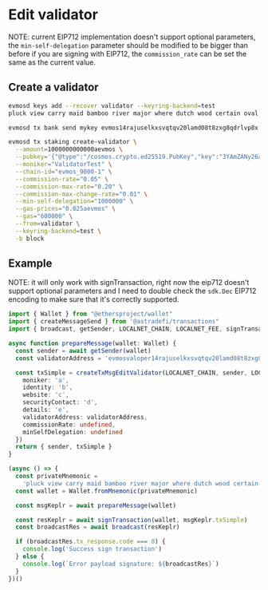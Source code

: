 # Edit validator

NOTE: current EIP712 implementation doesn't support optional parameters, the `min-self-delegation` parameter should be modified to be bigger than before if you are signing with EIP712, the `commission_rate` can be set the same as the current value.

## Create a validator

```sh
evmosd keys add --recover validator --keyring-backend=test
pluck view carry maid bamboo river major where dutch wood certain oval order wise awkward clerk adult summer because number raven coil crunch hat

evmosd tx bank send mykey evmos14rajuselkxsvqtqv20lamd08t8zxg8qdrlvp8x 100evmos --keyring-backend test --fees=20aevmos

evmosd tx staking create-validator \
  --amount=1000000000000aevmos \
  --pubkey='{"@type":"/cosmos.crypto.ed25519.PubKey","key":"3YAmZANy26ad4otlglkx6sj1zIP8pCDQT8p5Rz4TGu4="}' \
  --moniker="ValidatorTest" \
  --chain-id="evmos_9000-1" \
  --commission-rate="0.05" \
  --commission-max-rate="0.20" \
  --commission-max-change-rate="0.01" \
  --min-self-delegation="1000000" \
  --gas-prices="0.025aevmos" \
  --gas="600000" \
  --from=validator \
  --keyring-backend=test \
  -b block
```

## Example

NOTE: it will only work with signTransaction, right now the eip712 doesn't support optional parameters and I need to double check the `sdk.Dec` EIP712 encoding to make sure that it's correctly supported.

```ts
import { Wallet } from "@ethersproject/wallet"
import { createMessageSend } from '@astradefi/transactions"
import { broadcast, getSender, LOCALNET_CHAIN, LOCALNET_FEE, signTransaction, singTransactionUsingEIP712 } from "@hanchon/evmos-ts-wallet"

async function prepareMessage(wallet: Wallet) {
  const sender = await getSender(wallet)
  const validatorAddress = 'evmosvaloper14rajuselkxsvqtqv20lamd08t8zxg8qdw3r3xm'

  const txSimple = createTxMsgEditValidator(LOCALNET_CHAIN, sender, LOCALNET_FEE, '', {
    moniker: 'a',
    identity: 'b',
    website: 'c',
    securityContact: 'd',
    details: 'e',
    validatorAddress: validatorAddress,
    commissionRate: undefined,
    minSelfDelegation: undefined
  })
  return { sender, txSimple }
}

(async () => {
  const privateMnemonic =
    'pluck view carry maid bamboo river major where dutch wood certain oval order wise awkward clerk adult summer because number raven coil crunch hat'
  const wallet = Wallet.fromMnemonic(privateMnemonic)

  const msgKeplr = await prepareMessage(wallet)

  const resKeplr = await signTransaction(wallet, msgKeplr.txSimple)
  const broadcastRes = await broadcast(resKeplr)

  if (broadcastRes.tx_response.code === 0) {
    console.log('Success sign transaction')
  } else {
    console.log(`Error payload signature: ${broadcastRes}`)
  }
})()
```
